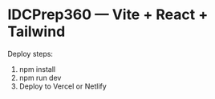 # IDCPrep360 — Vite + React + Tailwind

Deploy steps:
1. npm install
2. npm run dev
3. Deploy to Vercel or Netlify
